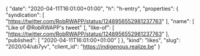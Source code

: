 {
  "date": "2020-04-11T16:01:00+01:00",
  "h": "h-entry",
  "properties": {
    "syndication": [
      "https://twitter.com/RobRWAPP/status/1248956552981237763"
    ],
    "name": [
      "Like of @RobRWAPP's tweet"
    ],
    "like-of": [
      "https://twitter.com/RobRWAPP/status/1248956552981237763"
    ],
    "published": [
      "2020-04-11T16:01:00+01:00"
    ]
  },
  "kind": "likes",
  "slug": "2020/04/ub7yv",
  "client_id": "https://indigenous.realize.be"
}
